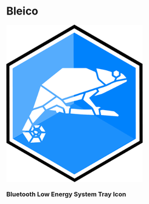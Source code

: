 # Bleico



<img align="center" src="https://github.com/Carglglz/bleico/blob/master/docs/bleico_logo.png?raw=true" width="360"/>

### Bluetooth Low Energy System Tray Icon

